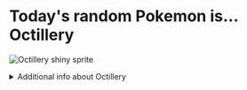 # Today's random Pokemon is... Octillery

![Octillery shiny sprite](https://raw.githubusercontent.com/PokeAPI/sprites/master/sprites/pokemon/shiny/224.png)

<details>
<summary>Additional info about Octillery</summary>

| srpite type | image |
|------|------|
| back_default | ![Octillery back_default sprite](https://raw.githubusercontent.com/PokeAPI/sprites/master/sprites/pokemon/back/224.png) |
| back_female | ![Octillery back_female sprite](https://raw.githubusercontent.com/PokeAPI/sprites/master/sprites/pokemon/back/female/224.png) |
| back_shiny | ![Octillery back_shiny sprite](https://raw.githubusercontent.com/PokeAPI/sprites/master/sprites/pokemon/back/shiny/224.png) |
| back_shiny_female | ![Octillery back_shiny_female sprite](https://raw.githubusercontent.com/PokeAPI/sprites/master/sprites/pokemon/back/shiny/female/224.png) |
| front_default | ![Octillery front_default sprite](https://raw.githubusercontent.com/PokeAPI/sprites/master/sprites/pokemon/224.png) |
| front_female | ![Octillery front_female sprite](https://raw.githubusercontent.com/PokeAPI/sprites/master/sprites/pokemon/female/224.png) |
| front_shiny_female | ![Octillery front_shiny_female sprite](https://raw.githubusercontent.com/PokeAPI/sprites/master/sprites/pokemon/shiny/female/224.png) | </details>